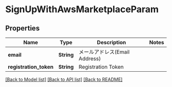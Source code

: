 # SignUpWithAwsMarketplaceParam

## Properties

Name | Type | Description | Notes
------------ | ------------- | ------------- | -------------
**email** | **String** | メールアドレス(Email Address) | 
**registration_token** | **String** | Registration Token | 

[[Back to Model list]](../README.md#documentation-for-models) [[Back to API list]](../README.md#documentation-for-api-endpoints) [[Back to README]](../README.md)


